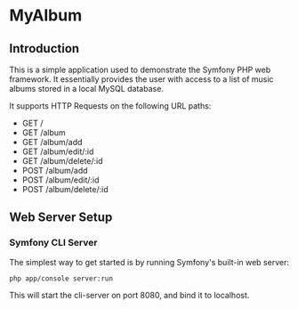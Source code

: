 MyAlbum
=======

Introduction
------------
This is a simple application used to demonstrate the Symfony PHP web framework.  It essentially provides the user with access to a list of music albums stored in a local MySQL database.  

It supports HTTP Requests on the following URL paths:

* GET /
* GET /album
* GET /album/add
* GET /album/edit/:id
* GET /album/delete/:id
* POST /album/add
* POST /album/edit/:id
* POST /album/delete/:id


Web Server Setup
----------------

### Symfony CLI Server

The simplest way to get started is by running Symfony's built-in web server:

    php app/console server:run

This will start the cli-server on port 8080, and bind it to localhost.

